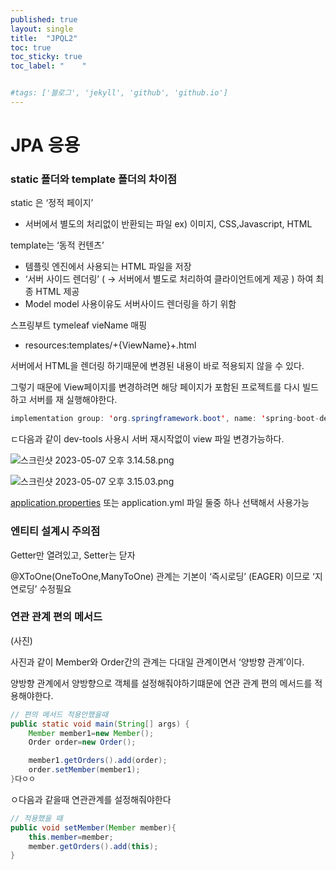 ```yaml
---
published: true
layout: single
title:  "JPQL2"
toc: true
toc_sticky: true
toc_label: "    "


#tags: ['블로그', 'jekyll', 'github', 'github.io']
---
```


# JPA 응용

### static 폴더와 template 폴더의 차이점

static 은 ‘정적 페이지’ 

- 서버에서 별도의 처리없이 반환되는 파일  ex) 이미지, CSS,Javascript, HTML

template는 ‘동적 컨텐츠’

- 템플릿 엔진에서 사용되는 HTML 파일을 저장
- ‘서버 사이드 렌더링’ ( → 서버에서 별도로 처리하여 클라이언트에게 제공 ) 하여 최종 HTML 제공
- Model model 사용이유도 서버사이드 렌더링을 하기 위함

스프링부트 tymeleaf vieName 매핑

- resources:templates/+{ViewName}+.html

서버에서 HTML을 렌더링 하기때문에 변경된 내용이 바로 적용되지 않을 수 있다.

그렇기 때문에 View페이지를 변경하려면 해당 페이지가 포함된 프로젝트를 다시 빌드하고 서버를 재 실행해야한다.

```java
implementation group: 'org.springframework.boot', name: 'spring-boot-devtools', version: '3.0.6'
```

ㄷ다음과 같이 dev-tools 사용시 서버 재시작없이 view 파일 변경가능하다.

![스크린샷 2023-05-07 오후 3.14.58.png](https://s3-us-west-2.amazonaws.com/secure.notion-static.com/99305978-211b-466a-a542-baedcc715115/%E1%84%89%E1%85%B3%E1%84%8F%E1%85%B3%E1%84%85%E1%85%B5%E1%86%AB%E1%84%89%E1%85%A3%E1%86%BA_2023-05-07_%E1%84%8B%E1%85%A9%E1%84%92%E1%85%AE_3.14.58.png)

![스크린샷 2023-05-07 오후 3.15.03.png](https://s3-us-west-2.amazonaws.com/secure.notion-static.com/51208590-cac8-4b22-ba93-1bacaef4987e/%E1%84%89%E1%85%B3%E1%84%8F%E1%85%B3%E1%84%85%E1%85%B5%E1%86%AB%E1%84%89%E1%85%A3%E1%86%BA_2023-05-07_%E1%84%8B%E1%85%A9%E1%84%92%E1%85%AE_3.15.03.png)

[application.properties](http://application.properties) 또는 application.yml 파일 둘중 하나 선택해서 사용가능

### 엔티티 설계시 주의점

Getter만 열려있고, Setter는 닫자

@XToOne(OneToOne,ManyToOne) 관계는 기본이 ‘즉시로딩’ (EAGER) 이므로 ‘지연로딩’ 수정필요

### 연관 관계 편의 메서드

(사진)

사진과 같이 Member와 Order간의 관계는 다대일 관계이면서 ‘양방향 관계’이다.

양방향 관계에서 양방향으로 객체를 설정해줘야하기떄문에 연관 관계 편의 메서드를 적용해야한다.

```java
// 편의 메서드 적용안했을때
public static void main(String[] args) {
    Member member1=new Member();
    Order order=new Order();

    member1.getOrders().add(order);
    order.setMember(member1);
}다ㅇㅇ
```

ㅇ다음과 같을때 연관관계를 설정해줘야한다

```java
// 적용했을 때
public void setMember(Member member){
    this.member=member;
    member.getOrders().add(this);
}
```